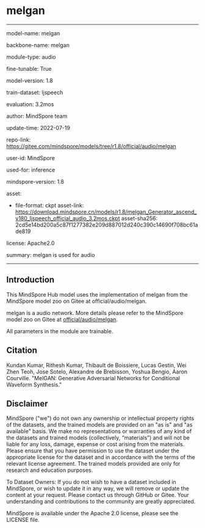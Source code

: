 # melgan

---

model-name: melgan

backbone-name: melgan

module-type: audio

fine-tunable: True

model-version: 1.8

train-dataset: ljspeech

evaluation: 3.2mos

author: MindSpore team

update-time: 2022-07-19

repo-link: <https://gitee.com/mindspore/models/tree/r1.8/official/audio/melgan>

user-id: MindSpore

used-for: inference

mindspore-version: 1.8

asset:

-
    file-format: ckpt
    asset-link: <https://download.mindspore.cn/models/r1.8/melgan_Generator_ascend_v180_ljspeech_official_audio_3.2mos.ckpt>
    asset-sha256: 2cd5e14bd200a5c87f1277382e209d887012d240c390c14690f708bc61ade819

license: Apache2.0

summary: melgan is used for audio

---

## Introduction

This MindSpore Hub model uses the implementation of melgan from the MindSpore model zoo on Gitee at official/audio/melgan.

melgan is a audio network. More details please refer to the MindSpore model zoo on Gitee at [official/audio/melgan](https://gitee.com/mindspore/models/blob/r1.8/official/audio/melgan/README.md).

All parameters in the module are trainable.

## Citation

Kundan Kumar, Rithesh Kumar, Thibault de Boissiere, Lucas Gestin, Wei Zhen Teoh, Jose Sotelo, Alexandre de Brebisson, Yoshua Bengio, Aaron Courville. "MelGAN: Generative Adversarial Networks for Conditional Waveform Synthesis."

## Disclaimer

MindSpore ("we") do not own any ownership or intellectual property rights of the datasets, and the trained models are provided on an "as is" and "as available" basis. We make no representations or warranties of any kind of the datasets and trained models (collectively, “materials”) and will not be liable for any loss, damage, expense or cost arising from the materials. Please ensure that you have permission to use the dataset under the appropriate license for the dataset and in accordance with the terms of the relevant license agreement. The trained models provided are only for research and education purposes.

To Dataset Owners: If you do not wish to have a dataset included in MindSpore, or wish to update it in any way, we will remove or update the content at your request. Please contact us through GitHub or Gitee. Your understanding and contributions to the community are greatly appreciated.

MindSpore is available under the Apache 2.0 license, please see the LICENSE file.
